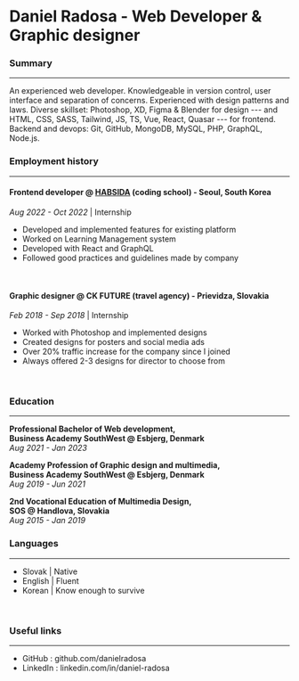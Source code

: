 #  Daniel Radosa - Web Developer & Graphic designer
###  Summary
---
An experienced web developer. 
Knowledgeable in version control, user interface and separation of concerns. 
Experienced with design patterns and laws. 
Diverse skillset: Photoshop, XD, Figma & Blender for design --- 
and HTML, CSS, SASS, Tailwind, JS, TS, Vue, React, Quasar --- for frontend. 
Backend and devops: Git, GitHub, MongoDB, MySQL, PHP, GraphQL, Node.js.
<br /> 

###  Employment history
---
####  Frontend developer @ [HABSIDA](https://habsida.com/) (coding school) - Seoul, South Korea
<i>Aug 2022 - Oct 2022</i> | Internship<br />
- Developed and implemented features for existing platform
- Worked on Learning Management system
- Developed with React and GraphQL
- Followed good practices and guidelines made by company
<br />

####  Graphic designer @ CK FUTURE (travel agency) - Prievidza, Slovakia
<i>Feb 2018 - Sep 2018</i> | Internship<br />
- Worked with Photoshop and implemented designs
- Created designs for posters and social media ads
- Over 20% traffic increase for the company since I joined
- Always offered 2-3 designs for director to choose from
<br />

###  Education
---
<b>Professional Bachelor of Web development, <br />Business Academy SouthWest @ Esbjerg, Denmark</b><br />
<i>Aug 2021 - Jan 2023</i><br />

<b>Academy Profession of Graphic design and multimedia, <br />Business Academy SouthWest @ Esbjerg, Denmark</b><br />
<i>Aug 2019 - Jun 2021</i><br />

<b>2nd Vocational Education of Multimedia Design, <br />SOS @ Handlova, Slovakia</b><br />
<i>Aug 2015 - Jan 2019</i><br />

###  Languages
---
- Slovak | Native
- English | Fluent
- Korean | Know enough to survive
<br />

###  Useful links
---
- GitHub : github.com/danielradosa
- LinkedIn : linkedin.com/in/daniel-radosa